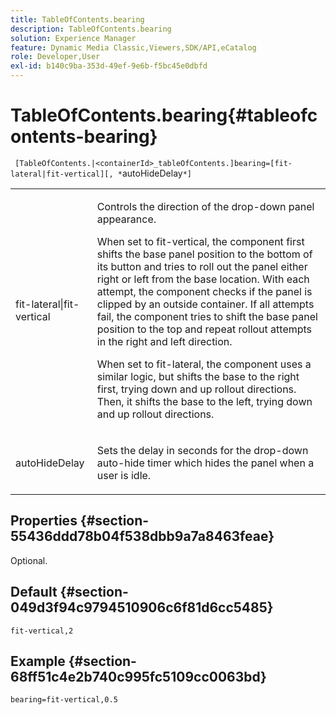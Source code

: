 ```yaml
---
title: TableOfContents.bearing
description: TableOfContents.bearing
solution: Experience Manager
feature: Dynamic Media Classic,Viewers,SDK/API,eCatalog
role: Developer,User
exl-id: b140c9ba-353d-49ef-9e6b-f5bc45e0dbfd
---
```

# TableOfContents.bearing{#tableofcontents-bearing}

` [TableOfContents.|<containerId>_tableOfContents.]bearing=[fit-lateral|fit-vertical][, *`autoHideDelay`*]`

<table id="table_5151E6EA076C4AAD8D952A09E1F17C44"> 
 <tbody> 
  <tr> 
   <td> <p> <span class="codeph"> fit-lateral|fit-vertical</span> </p> </td> 
   <td> <p> Controls the direction of the drop-down panel appearance. </p> <p>When set to <span class="codeph"> fit-vertical</span>, the component first shifts the base panel position to the bottom of its button and tries to roll out the panel either right or left from the base location. With each attempt, the component checks if the panel is clipped by an outside container. If all attempts fail, the component tries to shift the base panel position to the top and repeat rollout attempts in the right and left direction. </p> <p>When set to <span class="codeph"> fit-lateral</span>, the component uses a similar logic, but shifts the base to the right first, trying down and up rollout directions. Then, it shifts the base to the left, trying down and up rollout directions. </p> </td> 
  </tr> 
  <tr> 
   <td> <p> <span class="codeph"><span class="varname"> autoHideDelay</span></span> </p> </td> 
   <td> <p> Sets the delay in seconds for the drop-down auto-hide timer which hides the panel when a user is idle. </p> </td> 
  </tr> 
 </tbody> 
</table>

## Properties {#section-55436ddd78b04f538dbb9a7a8463feae}

Optional.

## Default {#section-049d3f94c9794510906c6f81d6cc5485}

`fit-vertical,2`

## Example {#section-68ff51c4e2b740c995fc5109cc0063bd}

`bearing=fit-vertical,0.5`
